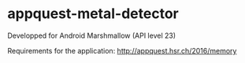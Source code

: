 # appquest-metal-detector

Developped for Android Marshmallow (API level 23)

Requirements for the application:
http://appquest.hsr.ch/2016/memory
